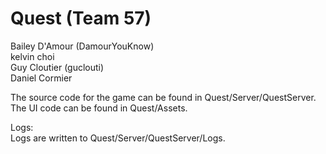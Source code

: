 # Quest (Team 57)
Bailey D'Amour (DamourYouKnow)  
kelvin choi  
Guy Cloutier (guclouti)  
Daniel Cormier  
  
The source code for the game can be found in Quest/Server/QuestServer.  
The UI code can be found in Quest/Assets.  
  
Logs:  
Logs are written to Quest/Server/QuestServer/Logs.  